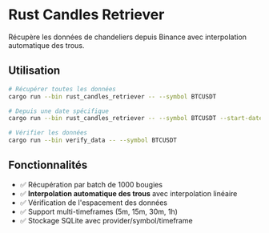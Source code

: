 # Rust Candles Retriever

Récupère les données de chandeliers depuis Binance avec interpolation automatique des trous.

## Utilisation

```bash
# Récupérer toutes les données
cargo run --bin rust_candles_retriever -- --symbol BTCUSDT

# Depuis une date spécifique
cargo run --bin rust_candles_retriever -- --symbol BTCUSDT --start-date 2024-01-01

# Vérifier les données
cargo run --bin verify_data -- --symbol BTCUSDT
```

## Fonctionnalités

- ✅ Récupération par batch de 1000 bougies
- ✅ **Interpolation automatique des trous** avec interpolation linéaire
- ✅ Vérification de l'espacement des données
- ✅ Support multi-timeframes (5m, 15m, 30m, 1h)
- ✅ Stockage SQLite avec provider/symbol/timeframe
